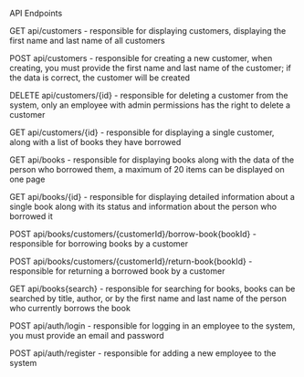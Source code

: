 API Endpoints

GET api/customers - responsible for displaying customers, displaying the first name and last name of all customers

POST api/customers - responsible for creating a new customer, when creating, you must provide the first name and last name of the customer; if the data is correct, the customer will be created

DELETE api/customers/{id} - responsible for deleting a customer from the system, only an employee with admin permissions has the right to delete a customer

GET api/customers/{id} - responsible for displaying a single customer, along with a list of books they have borrowed

GET api/books - responsible for displaying books along with the data of the person who borrowed them, a maximum of 20 items can be displayed on one page

GET api/books/{id} - responsible for displaying detailed information about a single book along with its status and information about the person who borrowed it

POST api/books/customers/{customerId}/borrow-book{bookId} - responsible for borrowing books by a customer

POST api/books/customers/{customerId}/return-book{bookId} - responsible for returning a borrowed book by a customer

GET api/books{search} - responsible for searching for books, books can be searched by title, author, or by the first name and last name of the person who currently borrows the book

POST api/auth/login - responsible for logging in an employee to the system, you must provide an email and password

POST api/auth/register - responsible for adding a new employee to the system
